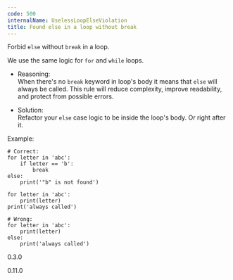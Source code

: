 ```yaml
---
code: 500
internalName: UselessLoopElseViolation
title: Found else in a loop without break
---
```


Forbid `else` without `break` in a loop.

We use the same logic for `for` and `while` loops.

  - Reasoning:  
    When there's no `break` keyword in loop's body it means that `else`
    will always be called. This rule will reduce complexity, improve
    readability, and protect from possible errors.

  - Solution:  
    Refactor your `else` case logic to be inside the loop's body. Or
    right after it.

Example:

    # Correct:
    for letter in 'abc':
        if letter == 'b':
            break
    else:
        print('"b" is not found')
    
    for letter in 'abc':
        print(letter)
    print('always called')
    
    # Wrong:
    for letter in 'abc':
        print(letter)
    else:
        print('always called')

<div class="versionadded">

0.3.0

</div>

<div class="versionchanged">

0.11.0

</div>